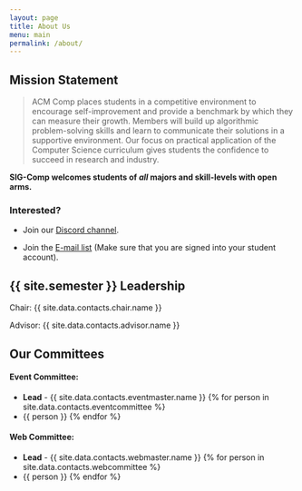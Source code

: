 ```yaml
---
layout: page
title: About Us
menu: main
permalink: /about/
---
```


Mission Statement
---------------------------------

>ACM Comp places students in a competitive environment to encourage
self-improvement and provide a benchmark by which they can measure
their growth. Members will build up algorithmic problem-solving skills
and learn to communicate their solutions in a supportive environment.
Our focus on practical application of the Computer Science curriculum
gives students the confidence to succeed in research and industry.

**SIG-Comp welcomes students of _all_ majors and skill-levels with open arms.**

### Interested?

- Join our [Discord channel](<https://discord.gg/4t954Ad>).

- Join the [E-mail list](<https://groups.google.com/a/mst.edu/forum/#!forum/acm-comp-grp/join>) (Make sure that you are signed into your student account).

{{ site.semester }} Leadership
------------------------------

Chair: {{ site.data.contacts.chair.name }}

Advisor: {{ site.data.contacts.advisor.name }}

Our Committees
--------------

#### Event Committee: 

- **Lead** - {{ site.data.contacts.eventmaster.name }}
{% for person in site.data.contacts.eventcommittee %}
- {{ person }}
{% endfor %}

#### Web Committee: 

- **Lead** - {{ site.data.contacts.webmaster.name }}
{% for person in site.data.contacts.webcommittee %}
- {{ person }}
{% endfor %}
